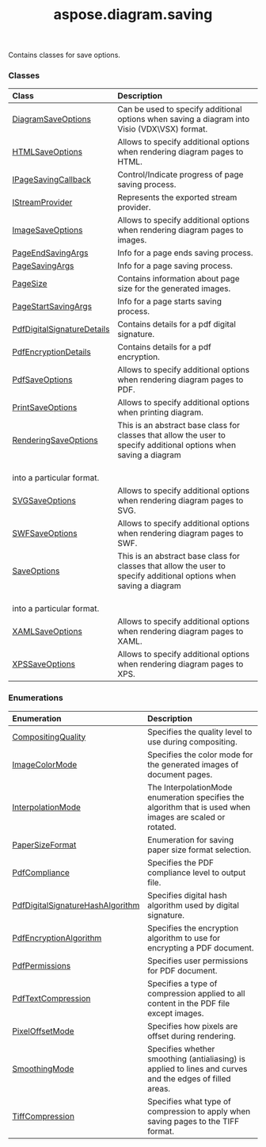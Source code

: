 ﻿---
title: aspose.diagram.saving
second_title: Aspose.Diagram for Python via .NET API References
description: 
type: docs
weight: 10
url: /python-net/aspose.diagram.saving/
is_root: false
---

Contains classes for save options.

### Classes
| Class | Description |
| :- | :- |
| [DiagramSaveOptions](/diagram/python-net/aspose.diagram.saving/diagramsaveoptions) | Can be used to specify additional options when saving a diagram into Visio (VDX\VSX) format. |
| [HTMLSaveOptions](/diagram/python-net/aspose.diagram.saving/htmlsaveoptions) | Allows to specify additional options when rendering diagram pages to HTML. |
| [IPageSavingCallback](/diagram/python-net/aspose.diagram.saving/ipagesavingcallback) | Control/Indicate progress of page saving process. |
| [IStreamProvider](/diagram/python-net/aspose.diagram.saving/istreamprovider) | Represents the exported stream provider. |
| [ImageSaveOptions](/diagram/python-net/aspose.diagram.saving/imagesaveoptions) | Allows to specify additional options when rendering diagram pages to images. |
| [PageEndSavingArgs](/diagram/python-net/aspose.diagram.saving/pageendsavingargs) | Info for a page ends saving process. |
| [PageSavingArgs](/diagram/python-net/aspose.diagram.saving/pagesavingargs) | Info for a page saving process. |
| [PageSize](/diagram/python-net/aspose.diagram.saving/pagesize) | Contains information about page size for the generated images. |
| [PageStartSavingArgs](/diagram/python-net/aspose.diagram.saving/pagestartsavingargs) | Info for a page starts saving process. |
| [PdfDigitalSignatureDetails](/diagram/python-net/aspose.diagram.saving/pdfdigitalsignaturedetails) | Contains details for a pdf digital signature. |
| [PdfEncryptionDetails](/diagram/python-net/aspose.diagram.saving/pdfencryptiondetails) | Contains details for a pdf encryption. |
| [PdfSaveOptions](/diagram/python-net/aspose.diagram.saving/pdfsaveoptions) | Allows to specify additional options when rendering diagram pages to PDF. |
| [PrintSaveOptions](/diagram/python-net/aspose.diagram.saving/printsaveoptions) | Allows to specify additional options when printing diagram. |
| [RenderingSaveOptions](/diagram/python-net/aspose.diagram.saving/renderingsaveoptions) | This is an abstract base class for classes that allow the user to specify additional options when saving a diagram<br/>into a particular format. |
| [SVGSaveOptions](/diagram/python-net/aspose.diagram.saving/svgsaveoptions) | Allows to specify additional options when rendering diagram pages to SVG. |
| [SWFSaveOptions](/diagram/python-net/aspose.diagram.saving/swfsaveoptions) | Allows to specify additional options when rendering diagram pages to SWF. |
| [SaveOptions](/diagram/python-net/aspose.diagram.saving/saveoptions) | This is an abstract base class for classes that allow the user to specify additional options when saving a diagram<br/>into a particular format. |
| [XAMLSaveOptions](/diagram/python-net/aspose.diagram.saving/xamlsaveoptions) | Allows to specify additional options when rendering diagram pages to XAML. |
| [XPSSaveOptions](/diagram/python-net/aspose.diagram.saving/xpssaveoptions) | Allows to specify additional options when rendering diagram pages to XPS. |


### Enumerations
| Enumeration | Description |
| :- | :- |
| [CompositingQuality](/diagram/python-net/aspose.diagram.saving/compositingquality) | Specifies the quality level to use during compositing. |
| [ImageColorMode](/diagram/python-net/aspose.diagram.saving/imagecolormode) | Specifies the color mode for the generated images of document pages. |
| [InterpolationMode](/diagram/python-net/aspose.diagram.saving/interpolationmode) | The InterpolationMode enumeration specifies the algorithm that is used when images are scaled or rotated. |
| [PaperSizeFormat](/diagram/python-net/aspose.diagram.saving/papersizeformat) | Enumeration for saving paper size format selection. |
| [PdfCompliance](/diagram/python-net/aspose.diagram.saving/pdfcompliance) | Specifies the PDF compliance level to output file. |
| [PdfDigitalSignatureHashAlgorithm](/diagram/python-net/aspose.diagram.saving/pdfdigitalsignaturehashalgorithm) | Specifies digital hash algorithm used by digital signature. |
| [PdfEncryptionAlgorithm](/diagram/python-net/aspose.diagram.saving/pdfencryptionalgorithm) | Specifies the encryption algorithm to use for encrypting a PDF document. |
| [PdfPermissions](/diagram/python-net/aspose.diagram.saving/pdfpermissions) | Specifies user permissions for PDF document. |
| [PdfTextCompression](/diagram/python-net/aspose.diagram.saving/pdftextcompression) | Specifies a type of compression applied to all content in the PDF file except images. |
| [PixelOffsetMode](/diagram/python-net/aspose.diagram.saving/pixeloffsetmode) | Specifies how pixels are offset during rendering. |
| [SmoothingMode](/diagram/python-net/aspose.diagram.saving/smoothingmode) | Specifies whether smoothing (antialiasing) is applied to lines and curves and the edges of filled areas. |
| [TiffCompression](/diagram/python-net/aspose.diagram.saving/tiffcompression) | Specifies what type of compression to apply when saving pages to the TIFF format. |


